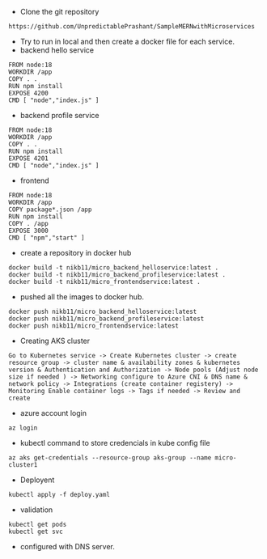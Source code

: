 
* Clone the git repository
```
https://github.com/UnpredictablePrashant/SampleMERNwithMicroservices
```
* Try to run in local and then create a docker file for each service.
* backend hello service 
```
FROM node:18
WORKDIR /app
COPY . .
RUN npm install
EXPOSE 4200
CMD [ "node","index.js" ]
```
* backend profile service 

```
FROM node:18
WORKDIR /app
COPY . .
RUN npm install
EXPOSE 4201
CMD [ "node","index.js" ]

```
* frontend
```
FROM node:18
WORKDIR /app
COPY package*.json /app
RUN npm install
COPY . /app
EXPOSE 3000
CMD [ "npm","start" ]

```
* create a repository in docker hub
```
docker build -t nikb11/micro_backend_helloservice:latest .
docker build -t nikb11/micro_backend_profileservice:latest .
docker build -t nikb11/micro_frontendservice:latest .

```
* pushed all the images to docker hub.
```
docker push nikb11/micro_backend_helloservice:latest 
docker push nikb11/micro_backend_profileservice:latest
docker push nikb11/micro_frontendservice:latest
```

* Creating AKS cluster 
```  
Go to Kubernetes service -> Create Kubernetes cluster -> create resource group -> cluster name & availability zones & kubernetes version & Authentication and Authorization -> Node pools (Adjust node size if needed ) -> Networking configure to Azure CNI & DNS name & network policy -> Integrations (create container registery) -> Monitoring Enable container logs -> Tags if needed -> Review and create 
```

* azure account login 
```
az login
```
* kubectl command to store credencials in kube config file

```
az aks get-credentials --resource-group aks-group --name micro-cluster1
```

* Deployent 

```
kubectl apply -f deploy.yaml
```
* validation
```
kubectl get pods
kubectl get svc 

```
* configured with DNS server.



